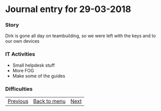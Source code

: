 # Journal entry for 29-03-2018

### Story

Dirk is gone all day on teambuilding, so we were left with the keys and to our own devices

### IT Activities

- Small helpdesk stuff
- More FOG
- Make some of the guides

### Difficulties

<table><tr><td><a href="27-03.html">Previous</a></td><td><a href="../">Back to menu</a></td><td><a href="30-03.html">Next</a></td></tr></table>
